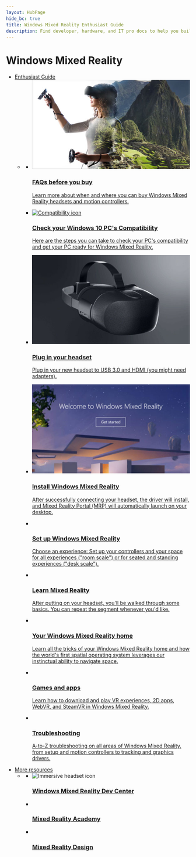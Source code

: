 ```yaml
---
layout: HubPage
hide_bc: true
title: Windows Mixed Reality Enthusiast Guide
description: Find developer, hardware, and IT pro docs to help you build and maintain your Windows solution.
---
```


<div id="main" class="v2">
    <div class="container">
        <h1>Windows Mixed Reality</h1>
        <ul class="pivots">
            <li>
                <a href="#enthusiast">Enthusiast Guide</a>
                <ul id="enthusiast">
                    <li>
                        <a href="#enthusiast-all"></a>
                        <ul id="enthusiast-all" class="cardsC">
                            <li>
                                <a href="/before_you_buy_-_faqs.md">
                                    <div class="cardSize">
                                        <div class="cardPadding">
                                            <div class="card">
                                                <div class="cardImageOuter">
                                                    <div class="cardImage"> 
                                                        <img src="Docs/images/BeforeYouBegin-tile.jpg" alt="Image of Mixed Reality headset" />
                                                    </div>
                                                </div>
                                                <div class="cardText">
                                                    <h3>FAQs before you buy</h3>
                                                    <p>Learn more about when and where you can buy Windows Mixed Reality headsets and motion controllers.</p>
                                                </div>
                                            </div>
                                        </div>
                                    </div>
                                </a>
                            </li>
                            <li>
                                <a href="/intune/index">
                                    <div class="cardSize">
                                        <div class="cardPadding">
                                            <div class="card">
                                                <div class="cardImageOuter">
                                                    <div class="cardImage"> 
                                                        <img src="windows/mixedreality/images/CheckCompatibility.jpg" alt="Compatibility icon"/>
                                                    </div>
                                                </div>
                                                <div class="cardText">
                                                    <h3>Check your Windows 10 PC's Compatibility</h3>
                                                    <p>Here are the steps you can take to check your PC's compatibility and get your PC ready for Windows Mixed Reality.</p>
                                                </div>
                                            </div>
                                        </div>
                                    </div>
                                </a>
                            </li>
                            <li>
                                <a href="">
                                    <div class="cardSize">
                                        <div class="cardPadding">
                                            <div class="card">
                                                <div class="cardImageOuter">
                                                    <div class="cardImage bgdAccent1"> 
                                                        <img src="images/Plug-in-your-headset-tile.jpg" alt="" />
                                                    </div>
                                                </div>
                                                <div class="cardText">
                                                    <h3>Plug in your headset</h3>
                                                    <p>Plug in your new headset to USB 3.0 and HDMI (you might need adapters).</p>
                                                </div>
                                            </div>
                                        </div>
                                    </div>
                                </a>
                            </li>
                            <li>
                                <a href="">
                                    <div class="cardSize">
                                        <div class="cardPadding">
                                            <div class="card">
                                                <div class="cardImageOuter">
                                                    <div class="cardImage bgdAccent1"> 
                                                        <img src="images/InstallMR-tile.jpg" alt="" />
                                                    </div>
                                                </div>
                                                <div class="cardText">
                                                    <h3>Install Windows Mixed Reality</h3>
                                                    <p>After successfully connecting your headset, the driver will install, and Mixed Reality Portal (MRP) will automatically launch on your desktop.</p>
                                                </div>
                                            </div>
                                        </div>
                                    </div>
                                </a>
                            </li>
                            <li>
                                <a href="">
                                    <div class="cardSize">
                                        <div class="cardPadding">
                                            <div class="card">
                                                <div class="cardImageOuter">
                                                    <div class="cardImage bgdAccent1"> 
                                                        <img src="/images/Setup-boundary-tile.jpg" alt="" />
                                                    </div>
                                                </div>
                                                <div class="cardText">
                                                    <h3>Set up Windows Mixed Reality</h3>
                                                    <p>Choose an experience: Set up your controllers and your space for all experiences ("room scale") or for seated and standing experiences ("desk scale").</p>
                                                </div>
                                            </div>
                                        </div>
                                    </div>
                                </a>
                            </li>
                            <li>
                                <a href="">
                                    <div class="cardSize">
                                        <div class="cardPadding">
                                            <div class="card">
                                                <div class="cardImageOuter">
                                                    <div class="cardImage bgdAccent1"> 
                                                        <img src="/images/LearnMixedReality_OOBE.jpg" alt="" />
                                                    </div>
                                                </div>
                                                <div class="cardText">
                                                    <h3>Learn Mixed Reality</h3>
                                                    <p>After putting on your headset, you'll be walked through some basics. You can repeat the segment whenever you'd like.</p>
                                                </div>
                                            </div>
                                        </div>
                                    </div>
                                </a>
                            </li>
                            <li>
                                <a href="">
                                    <div class="cardSize">
                                        <div class="cardPadding">
                                            <div class="card">
                                                <div class="cardImageOuter">
                                                    <div class="cardImage bgdAccent1"> 
                                                        <img src="/images/The-Cliff-House-tile.jpg" alt="" />
                                                    </div>
                                                </div>
                                                <div class="cardText">
                                                    <h3>Your Windows Mixed Reality home</h3>
                                                    <p>Learn all the tricks of your Windows Mixed Reality home and how the world's first spatial operating system leverages our instinctual ability to navigate space.</p>
                                                </div>
                                            </div>
                                        </div>
                                    </div>
                                </a>
                            </li>
                            <li>
                                <a href="">
                                    <div class="cardSize">
                                        <div class="cardPadding">
                                            <div class="card">
                                                <div class="cardImageOuter">
                                                    <div class="cardImage bgdAccent1"> 
                                                        <img src="/images/Apps.jpg" alt="" />
                                                    </div>
                                                </div>
                                                <div class="cardText">
                                                    <h3>Games and apps</h3>
                                                    <p>Learn how to download and play VR experiences, 2D apps, WebVR, and SteamVR in Windows Mixed Reality.</p>
                                                </div>
                                            </div>
                                        </div>
                                    </div>
                                </a>
                            </li>
                            <li>
                                <a href="/microsoft-identity-manager/">
                                    <div class="cardSize">
                                        <div class="cardPadding">
                                            <div class="card">
                                                <div class="cardImageOuter">
                                                    <div class="cardImage bgdAccent1"> 
                                                        <img src="/images/Troubleshoot.jpg" alt="" />
                                                    </div>
                                                </div>
                                                <div class="cardText">
                                                    <h3>Troubleshooting</h3>
                                                    <p>A-to-Z troubleshooting on all areas of Windows Mixed Reality, from setup and motion controllers to tracking and graphics drivers.</p>
                                                </div>
                                            </div>
                                        </div>
                                    </div>
                                </a>
                            </li>
                        </ul>
                    </li>
                </ul>
            </li>
            <li>
                <a href="#more">More resources</a>
                <ul id="more">
                    <li>
                        <a href="#more-all"></a>
                        <ul id="more-all" class="cardsFTitle">
                            <li>
                                <div class="cardSize">
                                    <div class="cardPadding">
                                        <div class="card">
                                            <div class="cardImageOuter">
                                                <div class="cardImage">
                                                    <img src="/en-us/media/hubs/windows/win_developer-5.svg" alt="Immersive headset icon"/>
                                                </div>
                                            </div>
                                            <div class="cardText">
                                                <h3><a href="//developer.microsoft.com/windows/mixed-reality">Windows Mixed Reality Dev Center</a></h3>
                                            </div>
                                        </div>
                                    </div>
                                </div>
                            </li>
                            <li>
                                <div class="cardSize">
                                    <div class="cardPadding">
                                        <div class="card">
                                            <div class="cardImageOuter">
                                                <div class="cardImage">
                                                    <img src="/media/common/i_video.svg" alt=""/>
                                                </div>
                                            </div>
                                            <div class="cardText">
                                                <h3><a href="//developer.microsoft.com/en-us/windows/mixed-reality/academy">Mixed Reality Academy</a></h3>
                                            </div>
                                        </div>
                                    </div>
                                </div>
                            </li>
                            <li>
                                <div class="cardSize">
                                    <div class="cardPadding">
                                        <div class="card">
                                            <div class="cardImageOuter">
                                                <div class="cardImage">
                                                    <img src="/media/common/i_benefits.svg" alt="" />
                                                </div>
                                            </div>
                                            <div class="cardText">
                                                <h3><a href="//developer.microsoft.com/en-us/windows/mixed-reality/design">Mixed Reality Design</a></h3>
                                            </div>
                                        </div>
                                    </div>
                                </div>
                            </li>
                        </ul>
                    </li>
                </ul>
            </li>
        </ul>
    </div>
</div>